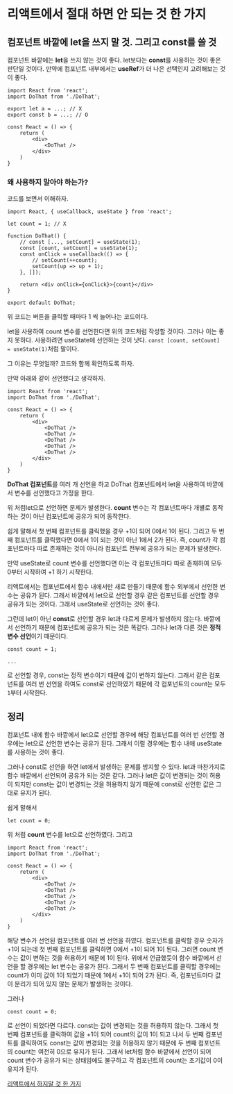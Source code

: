 # 리액트에서 절대 하면 안 되는 것 한 가지

## 컴포넌트 바깥에 let을 쓰지 말 것. 그리고 const를 쓸 것
컴포넌트 바깥에는 <b>let</b>을 쓰지 않는 것이 좋다. let보다는 <b>const</b>를 사용하는 것이 좋은 판단일 것이다. 만약에 컴포넌트 내부에서는 <b>useRef</b>가 더 나은 선택인지 고려해보는 것이 좋다.   

```
import React from 'react';
import DoThat from './DoThat';

export let a = ...; // X
export const b = ...; // O

const React = () => {
    return (
        <div>
            <DoThat />
        </div>
    )
}
```

### 왜 사용하지 말아야 하는가?
코드를 보면서 이해하자.   

```
import React, { useCallback, useState } from 'react';

let count = 1; // X

function DoThat() {
    // const [..., setCount] = useState(1);
    const [count, setCount] = useState(1);
    const onClick = useCallback(() => {
        // setCount(++count);
        setCount(up => up + 1);
    }, []);

    return <div onClick={onClick}>{count}</div>
}

export default DoThat;
```

위 코드는 버튼을 클릭할 때마다 1 씩 늘어나는 코드이다.   

let을 사용하여 count 변수를 선언한다면 위의 코드처럼 작성할 것이다. 그러나 이는 좋지 못하다. 사용하려면 useState에 선언하는 것이 낫다. ```const [count, setCount] = useState(1)```처럼 말이다.   

그 이유는 무엇일까? 코드와 함께 확인하도록 하자.   

만약 아래와 같이 선언했다고 생각하자.   
```
import React from 'react';
import DoThat from './DoThat';

const React = () => {
    return (
        <div>
            <DoThat />
            <DoThat />
            <DoThat />
            <DoThat />
            <DoThat />
        </div>
    )
}
```
<b>DoThat 컴포넌트</b>를 여러 개 선언을 하고 DoThat 컴포넌트에서 let을 사용하여 바깥에서 변수를 선언했다고 가정을 한다.   

위 처럼let으로 선언하면 문제가 발생한다. <b>count</b> 변수는 각 컴포넌트마다 개별로 동작하는 것이 아닌 컴포넌트에 공유가 되어 동작한다.   

쉽게 말해서 첫 번째 컴포넌트를 클릭했을 경우 +1이 되어 0에서 1이 된다. 그리고 두 번째 컴포넌트를 클릭했다면 0에서 1이 되는 것이 아닌 1에서 2가 된다. 즉, count가 각 컴포넌트마다 따로 존재하는 것이 아니라 컴포넌트 전부에 공유가 되는 문제가 발생한다.   

만약 useState로 count 변수를 선언했다면 이는 각 컴포넌트마다 따로 존재하여 모두 0부터 시작하여 +1 하기 시작한다.   

리액트에서는 컴포넌트에서 함수 내에서만 새로 만들기 때문에 함수 외부에서 선언한 변수는 공유가 된다. 그래서 바깥에서 let으로 선언할 경우 같은 컴포넌트를 선언할 경우 공유가 되는 것이다. 그래서 useState로 선언하는 것이 좋다.   

그런데 let이 아닌 <b>const</b>로 선언할 경우 let과 다르게 문제가 발생하지 않는다. 바깥에서 선언하기 때문에 컴포넌트에 공유가 되는 것은 똑같다. 그러나 let과 다른 것은 <b>정적 변수 선언</b>이기 때문이다.   

```
const count = 1;

...
```
로 선언할 경우, const는 정적 변수이기 때문에 값이 변하지 않는다. 그래서 같은 컴포넌트를 여러 번 선언을 하여도 const로 선언하였기 때문에 각 컴포넌트의 count는 모두 ```1```부터 시작한다.   

## 정리
컴포넌트 내에 함수 바깥에서 let으로 선언할 경우에 해당 컴포넌트를 여러 번 선언할 경우에는 let으로 선언한 변수는 공유가 된다. 그래서 이럴 경우에는 함수 내애 useState를 사용하는 것이 좋다.   

그러나 const로 선언을 하면 let에서 발생하는 문제를 방지할 수 있다. let과 마찬가지로 함수 바깥에서 선언되어 공유가 되는 것은 같다. 그러나 let은 값이 변경되는 것이 허용이 되지만 const는 값이 변경되는 것을 허용하지 않기 때문에 const로 선언한 값은 그대로 유지가 된다.   

쉽게 말해서   
```
let count = 0;
```

위 처럼 <b>count</b> 변수를 let으로 선언하였다. 그리고 

```
import React from 'react';
import DoThat from './DoThat';

const React = () => {
    return (
        <div>
            <DoThat />
            <DoThat />
            <DoThat />
            <DoThat />
            <DoThat />
        </div>
    )
}
```
해당 변수가 선언된 컴포넌트를 여러 번 선언을 하였다. 컴포넌트를 클릭할 경우 숫자가 +1이 되는데 첫 번째 컴포넌트를 클릭하면 0에서 +1이 되어 1이 된다. 그러면 count 변수는 값이 변하는 것을 허용하기 때문에 1이 된다. 위에서 언급했듯이 함수 바깥에서 선언을 할 경우에는 let 변수는 공유가 된다. 그래서 두 번째 컴포넌트를 클릭할 경우에는 count가 이미 값이 1이 되었기 때문에 1에서 +1이 되어 2가 된다. 즉, 컴포넌트마다 값이 분리가 되어 있지 않는 문제가 발생하는 것이다.   

그러나
```
const count = 0;
```
로 선언이 되었다면 다르다. const는 값이 변경되는 것을 허용하지 않는다. 그래서 첫 번째 컴포넌트를 클릭하여 값을 +1이 되어 count의 값이 1이 되고 나서 두 번째 컴포넌트를 클릭하여도 const는 값이 변경되는 것을 허용하지 않기 때문에 두 번째 컴포넌트의 count는 여전히 0으로 유지가 된다. 그래서 let처럼 함수 바깥에서 선언이 되어 count 변수가 공유가 되는 상태임에도 불구하고 각 컴포넌트의 count는 초기값이 0이 유지가 된다.   

[리액트에서 하지말 것 한 가지](https://www.youtube.com/watch?v=x5c8a-_X7sQ)